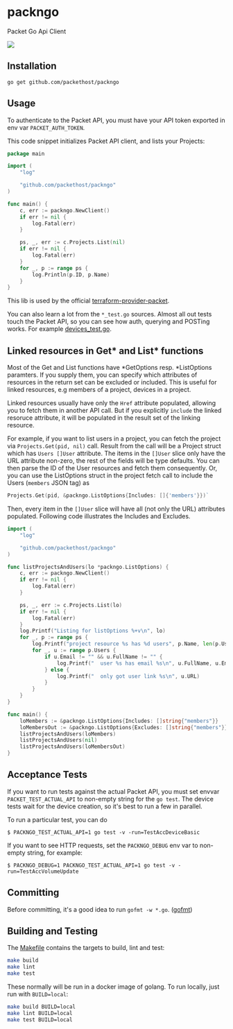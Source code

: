 # packngo
Packet Go Api Client

![](https://www.packet.net/media/images/xeiw-packettwitterprofilew.png)


Installation
------------

`go get github.com/packethost/packngo`

Usage
-----

To authenticate to the Packet API, you must have your API token exported in env var `PACKET_AUTH_TOKEN`.

This code snippet initializes Packet API client, and lists your Projects:

```go
package main

import (
	"log"

	"github.com/packethost/packngo"
)

func main() {
	c, err := packngo.NewClient()
	if err != nil {
		log.Fatal(err)
	}

	ps, _, err := c.Projects.List(nil)
	if err != nil {
		log.Fatal(err)
	}
	for _, p := range ps {
		log.Println(p.ID, p.Name)
	}
}

```

This lib is used by the official [terraform-provider-packet](https://github.com/terraform-providers/terraform-provider-packet).

You can also learn a lot from the `*_test.go` sources. Almost all out tests touch the Packet API, so you can see how auth, querying and POSTing works. For example [devices_test.go](devices_test.go).


Linked resources in Get\* and List\* functions
----------------------------------------------
Most of the Get and List functions have *GetOptions resp. *ListOptions paramters. If you supply them, you can specify which attributes of resources in the return set can be excluded or included. This is useful for linked resources, e.g members of a project, devices in a project. 

Linked resources usually have only the `Href` attribute populated, allowing you to fetch them in another API call. But if you explicitly `include` the linked resoruce attribute, it will be populated in the result set of the linking resource.

For example, if you want to list users in a project, you can fetch the project via `Projects.Get(pid, nil)` call. Result from the call will be a Project struct which has `Users []User` attribute. The items in the `[]User` slice only have the URL attribute non-zero, the rest of the fields will be type defaults. You can then parse the ID of the User resources and fetch them consequently. Or, you can use the ListOptions struct in the project fetch call to include the Users (`members` JSON tag) as 

```go
Projects.Get(pid, &packngo.ListOptions{Includes: []{'members'}})` 
```

Then, every item in the `[]User` slice will have all (not only the URL) attributes populated. Following code illustrates the Includes and Excludes.



```go
import (
	"log"

	"github.com/packethost/packngo"
)

func listProjectsAndUsers(lo *packngo.ListOptions) {
	c, err := packngo.NewClient()
	if err != nil {
		log.Fatal(err)
	}

	ps, _, err := c.Projects.List(lo)
	if err != nil {
		log.Fatal(err)
	}
	log.Printf("Listing for listOptions %+v\n", lo)
	for _, p := range ps {
		log.Printf("project resource %s has %d users", p.Name, len(p.Users))
		for _, u := range p.Users {
			if u.Email != "" && u.FullName != "" {
				log.Printf("  user %s has email %s\n", u.FullName, u.Email)
			} else {
				log.Printf("  only got user link %s\n", u.URL)
			}
		}
	}
}

func main() {
	loMembers := &packngo.ListOptions{Includes: []string{"members"}}
	loMembersOut := &packngo.ListOptions{Excludes: []string{"members"}}
	listProjectsAndUsers(loMembers)
	listProjectsAndUsers(nil)
	listProjectsAndUsers(loMembersOut)
}
```


Acceptance Tests
----------------

If you want to run tests against the actual Packet API, you must set envvar `PACKET_TEST_ACTUAL_API` to non-empty string for the `go test`. The device tests wait for the device creation, so it's best to run a few in parallel.

To run a particular test, you can do

```
$ PACKNGO_TEST_ACTUAL_API=1 go test -v -run=TestAccDeviceBasic
```

If you want to see HTTP requests, set the `PACKNGO_DEBUG` env var to non-empty string, for example:

```
$ PACKNGO_DEBUG=1 PACKNGO_TEST_ACTUAL_API=1 go test -v -run=TestAccVolumeUpdate
```


Committing
----------

Before committing, it's a good idea to run `gofmt -w *.go`. ([gofmt](https://golang.org/cmd/gofmt/))

## Building and Testing

The [Makefile](./Makefile) contains the targets to build, lint and test:

```sh
make build
make lint
make test
```

These normally will be run in a docker image of golang. To run locally, just run with `BUILD=local`:

```sh
make build BUILD=local
make lint BUILD=local
make test BUILD=local
```
